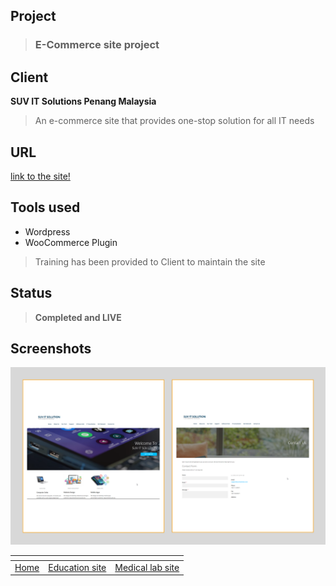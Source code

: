 ## Project
> ### E-Commerce site project

## Client
**SUV IT Solutions Penang Malaysia**

> An e-commerce site that provides one-stop solution for all IT needs

## URL
[link to the site!](http://www.suvitsolution.com/)

## Tools used
* Wordpress
* WooCommerce Plugin

> Training has been provided to Client to maintain the site

## Status
> **Completed and LIVE**


## Screenshots
![](images/suv1.png)

[]()  | []() | []()
------|------| ----- 
[Home](https://ajaymy.github.io/freelance-projects/) | [Education site](education) | [Medical lab site](lab)
